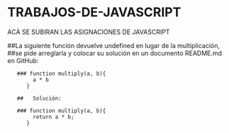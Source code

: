 # TRABAJOS-DE-JAVASCRIPT
ACÁ SE SUBIRAN LAS ASIGNACIONES DE JAVASCRIPT

##La siguiente función devuelve undefined en lugar de la multiplicación, 
        ##se pide arreglarla y colocar su solución en un documento README.md en GitHub: 
        
       ### function multiply(a, b){
            a * b
          }
          
       ##   Solución:
          
       ### function multiply(a, b){
            return a * b;
          }
          
          
